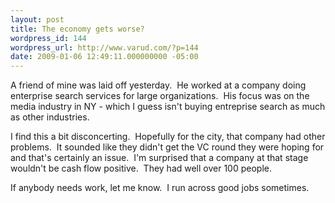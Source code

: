 ```yaml
---
layout: post
title: The economy gets worse?
wordpress_id: 144
wordpress_url: http://www.varud.com/?p=144
date: 2009-01-06 12:49:11.000000000 -05:00
---
```

A friend of mine was laid off yesterday.  He worked at a company doing enterprise search services for large organizations.  His focus was on the media industry in NY - which I guess isn't buying entreprise search as much as other industries.

I find this a bit disconcerting.  Hopefully for the city, that company had other problems.  It sounded like they didn't get the VC round they were hoping for and that's certainly an issue.  I'm surprised that a company at that stage wouldn't be cash flow positive.  They had well over 100 people.

If anybody needs work, let me know.  I run across good jobs sometimes.
